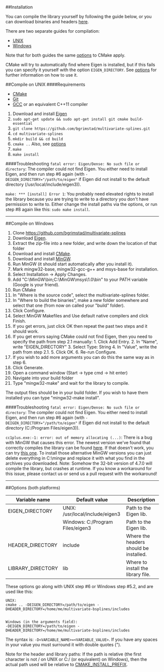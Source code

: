 ##Installation

You can compile the library yourself by following the guide below, or you can download binaries and headers [here](https://github.com/bgrimstad/multivariate-splines/releases).

There are two separate guides for compilation:
* [UNIX](#compile-on-unix)
* [Windows](#compile-on-windows)

Note that for both guides the same [options](#options-both-platforms) to CMake apply.

CMake will try to automatically find where Eigen is installed, but if this fails you can specify it yourself with the option `EIGEN_DIRECTORY`. See [options](#options-both-platforms) for further information on how to use it.

##Compile on UNIX
####Requirements
* [CMake](http://www.cmake.org/)
* [Git](http://git-scm.com/)
* [GCC](https://gcc.gnu.org/) or an equivalent C++11 compiler


1. Download and install [Eigen](http://eigen.tuxfamily.org/index.php?title=Main_Page)
2. `sudo apt-get update && sudo apt-get install git cmake build-essential`
3. `git clone https://github.com/bgrimstad/multivariate-splines.git`
4. `cd multivariate-splines`
5. `mkdir build && cd build`
6. `cmake ..` Also, see [options](#options-both-platforms)
7. `make`
8. `make install`

####Troubleshooting
`fatal error: Eigen/Dense: No such file or directory`: The compiler could not find Eigen. You either need to install Eigen, and then run step #6 again (with `-DEIGEN_DIRECTORY="/path/to/eigen"` if Eigen did not install to the default directory (/usr/local/include/eigen3)).

`make: *** [install] Error 1`: You probably need elevated rights to install the library because you are trying to write to a directory you don't have permission to write to. Either change the install paths via the options, or run step #8 again like this: `sudo make install`.

---

##Compile on Windows

1. Clone https://github.com/bgrimstad/multivariate-splines
2. Download [Eigen](http://eigen.tuxfamily.org/index.php?title=Main_Page).
  1. Extract the zip-file into a new folder, and write down the location of that folder
3. Download and install [CMake](http://www.cmake.org/download/).
4. Download and install [MinGW](http://sourceforge.net/projects/mingw/files/latest/download?source=files).
5. Run MinGW (it should start automatically after you install it).
  1. Mark mingw32-base, mingw32-gcc-g++ and msys-base for installation.
  2. Select Installation -> Apply Changes.
6. Add "C:\MinGW\bin;C:\MinGW\msys\1.0\bin" to your PATH variable (Google is your friend).
7. Run CMake
  1. In "Where is the source code", select the multivariate-splines folder.
  2. In "Where to build the binaries", make a new folder somewhere and select that one (from now on called your "build" folder).
  3. Click Configure.
  4. Select MinGW Makefiles and Use default native compilers and click Finish.
  5. If you get errors, just click OK then repeat the past two steps and it should work.
  6. If you get errors saying CMake could not find Eigen, then you need to specify the path from step 2.1 manually:
    1. Click Add Entry.
    2. In "Name", write "EIGEN_DIRECTORY"
    3. Select Type: String
    4. In "Value", write the path from step 2.1.
    5. Click OK.
    6. Re-run Configure.
  7. If you wish to add more arguments you can do this the same way as in step 6.
  3. Click Generate.
8. Open a command window (Start -> type cmd -> hit enter)
  1. Navigate into your build folder
  2. Type "mingw32-make" and wait for the library to compile.

The output files should be in your build folder. If you wish to have them installed you can type "mingw32-make install".

####Troubleshooting
`fatal error: Eigen/Dense: No such file or directory`: The compiler could not find Eigen. You either need to install Eigen, and then run step #6 again (with `-DEIGEN_DIRECTORY="/path/to/eigen"` if Eigen did not install to the default directory (C:/Program Files/eigen3)).

`cc1plus.exe:-1: error: out of memory allocating (...)`: There is a bug with MinGW that causes this error. The newest version we've found that correctly compiles the library can be found [here](http://sourceforge.net/projects/mingwbuilds/files/host-windows/releases/4.7.0/64-bit/threads-posix/sjlj/). If that doesn't work, you can try [this one](https://code.google.com/p/mingw-builds/downloads/detail?name=x86_64-mingw32-gcc-4.7.0-release-c%2Cc%2B%2B%2Cfortran-sjlj.zip&can=2&q=). To install those alternative MinGW versions you can just delete everything in C:\mingw and replace it with what you find in the archives you downloaded.
Note: Somehow the 32-bit version of 4.7.0 will compile the library, but crashes at runtime. If you know a workaround for this issue, please contact us or send us a pull request with the workaround!

---

##Options (both platforms)

| Variable name     | Default value                    | Description                               |
| ----------------- | -------------------------------- | ----------------------------------------- |
| EIGEN_DIRECTORY   | UNIX: /usr/local/include/eigen3  | Path to the Eigen lib.                    |
|                   | Windows: C:/Program Files/eigen3 | Path to the Eigen lib.                    |
| HEADER_DIRECTORY  | include                          | Where the headers should be installed.    |
| LIBRARY_DIRECTORY | lib                              | Where to install the library file.        |

These options go along with UNIX step #6 or Windows step #5.2, and are used like this:

    UNIX:
    cmake .. -DEIGEN_DIRECTORY=/path/to/eigen -DHEADER_DIRECTORY=/home/me/multivariate-bsplines/includes
    
    
    Windows (in the arguments field):
    -DEIGEN_DIRECTORY=/path/to/eigen -DHEADER_DIRECTORY=/home/me/multivariate-bsplines/includes

The syntax is: `-D<VARIABLE_NAME>=<VARIABLE_VALUE>`. If you have any spaces in your value you must surround it with double quotes (").

Note for the header and library paths:
If the path is relative (the first character is not / on UNIX or C:/ (or equivalent) on Windows), then the actual path used will be relative to [CMAKE_INSTALL_PREFIX](http://www.cmake.org/cmake/help/v2.8.12/cmake.html#variable:CMAKE_INSTALL_PREFIX).
